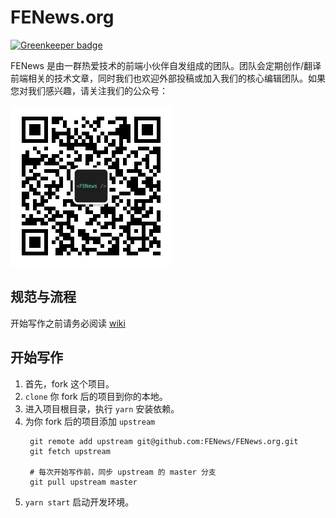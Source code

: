 # FENews.org

[![Greenkeeper badge](https://badges.greenkeeper.io/FENews/FENews.org.svg)](https://greenkeeper.io/)


FENews 是由一群热爱技术的前端小伙伴自发组成的团队。团队会定期创作/翻译前端相关的技术文章，同时我们也欢迎外部投稿或加入我们的核心编辑团队。如果您对我们感兴趣，请关注我们的公众号：

![公众号](./src/assets/wechat-qr-code.jpg)

## 规范与流程
开始写作之前请务必阅读 [wiki](https://github.com/FENews/FENews.org/wiki/%E8%A7%84%E8%8C%83%E4%B8%8E%E6%B5%81%E7%A8%8B%E8%AF%B4%E6%98%8E)

## 开始写作
1. 首先，fork 这个项目。
2. `clone` 你 fork 后的项目到你的本地。
3. 进入项目根目录，执行 `yarn` 安装依赖。
4. 为你 fork 后的项目添加 `upstream`
   ```
    git remote add upstream git@github.com:FENews/FENews.org.git
    git fetch upstream

    # 每次开始写作前，同步 upstream 的 master 分支
    git pull upstream master
   ```
5. `yarn start` 启动开发环境。



<!-- ## Contributors -->
